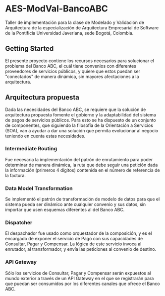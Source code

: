 # AES-ModVal-BancoABC

Taller de implementación para la clase de Modelado y Validación de Arquitectura de la especialización de Arquitectura Empresarial de Software de la Pontificia Universidad Javeriana, sede Bogotá, Colombia.

## Getting Started
El presente proyecto contiene los recursos necesarios para solucionar el problema del Banco ABC, el cuál tiene convenios con diferentes proveedores de servicios públicos, y quiere que estos puedan ser "conectados" de manera dinámica, sin mayores afectaciones a la arquitectura.

## Arquitectura propuesta
Dada las necesidades del Banco ABC, se requiere que la solución de arquitectura propuesta fomente el gobierno y la adaptabilidad del sistema de pagos de servicios públicos. Para esto se ha dispuesto de un conjunto de componentes, que siguiendo la filosofía de la Orientación a Servicios (SOA), van a ayudar a dar una solución que permita evolucionar al negocio teniendo en cuenta estas necesidades.

### Intermediate Routing
Fue necesaria la implementación del patrón de enrutamiento para poder determinar de manera dinámica, la ruta que debe seguir una petición dada la información (primeros 4 dígitos) contenida en el número de referencia de la factura.

### Data Model Transformation
Se implementó el patrón de transformación de modelo de datos para que el sistema pueda ser dinámico ante cualquier convenio y sus datos, sin importar que usen  esquemas diferentes al del Banco ABC. 

### Dispatcher
El despachador fue usado como orquestador de la composición, y es el encargado de exponer el servicio de Pago con sus capacidades de Consultar, Pagar y Compensar. La lógica de este servicio invoca al enrutador, al transformador, y envía las peticiones al convenio de destino.

### API Gateway
Sólo los servicios de Consultar, Pagar y Compensar serán expuestos al mundo exterior a través de un API Gateway en el que se registrarán para que puedan ser consumidos por los diferentes canales que ofrece el Banco ABC.